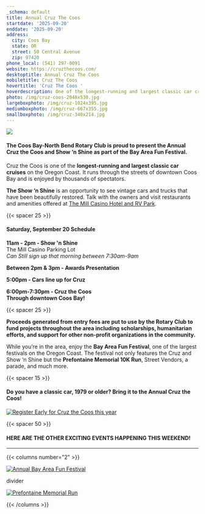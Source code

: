 ```yaml
---
_schema: default
title: Annual Cruz The Coos
startdate: '2025-09-20'
enddate: '2025-09-20'
address:
  city: Coos Bay
  state: OR
  street: 50 Central Avenue
  zip: 97420
phone_local: (541) 297-0091
website: https://cruzthecoos.com/
desktoptitle: Annual Cruz The Coos
mobiletitle: Cruz The Coos
hovertitle: 'Cruz The Coos '
hoverdescription: One of the longest-running and largest classic car cruises on the Oregon Coast
photo: /img/cruz-coos-2048x530.jpg
largeboxphoto: /img/cruz-1024x395.jpg
mediumboxphoto: /img/cruz-667x355.jpg
smallboxphoto: /img/cruz-340x214.jpg
---
```

![](/img/cruz-coos-768x512.jpeg)

#### **The Coos Bay-North Bend Rotary Club is proud to present the Annual Cruz the Coos and Show ‘n Shine as part of the Bay Area Fun Festival.**

Cruz the Coos is one of the **longest-running and largest classic car cruises** on the Oregon Coast. It runs through the streets of downtown Coos Bay and is enjoyed by thousands of spectators.

**The Show ‘n Shine** is an opportunity to see vintage cars and trucks that have been beautifully restored. Talk with the owners and visit restaurants and amenities offered at [The Mill Casino Hotel and RV Park](https://www.themillcasino.com/).

{{< spacer 25 >}}

#### Saturday, September 20 Schedule

**11am - 2pm - Show 'n Shine**<br>The Mill Casino Parking Lot<br>*Can Still sign up that morning between 7:30am-9am*

**Between 2pm & 3pm - Awards Presentation**

**5:00pm - Cars line up for Cruz**

**6:00pm-7:30pm - Cruz the Coos<br>Through downtown Coos Bay!**

{{< spacer 25 >}}

**Proceeds generated from entry fees are put to use by the Rotary Club to fund projects throughout the area including scholarships, humanitarian efforts, and support for other non-profit organizations in the community.**

While you’re in the area, enjoy the **Bay Area Fun Festival**, one of the largest festivals on the Oregon Coast. The festival not only features the Cruz and Show ‘n Shine but the **Prefontaine Memorial 10K Run**, Street Vendors, a parade, and much more.

{{< spacer 15 >}}

#### Do you have a classic car, 1979 or older? Bring it to the Annual Cruz the Coos!

[![Register Early for Cruz the Coos this year](/img/register-early-banner-07-22-v02.jpg)]()

{{< spacer 50 >}}

#### HERE ARE THE OTHER EXCITING EVENTS HAPPENING THIS WEEKEND!

---

{{< columns number="2" >}}

[![Annual Bay Area Fun Festival](/img/bay-area-fun-fest-column-01.jpg)](/event/annual-bay-area-fun-festival)

divider

[![Prefontaine Memorial Run](/img/prefontaine-run-columns-03.jpg)](/event/annual-prefontaine-memorial-run/)

{{< /columns >}}